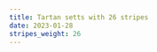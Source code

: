 ```yaml
---
title: Tartan setts with 26 stripes
date: 2023-01-28
stripes_weight: 26
---
```

<no value>

<no value>